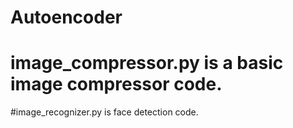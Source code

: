 # Autoencoder
# image_compressor.py is a basic image compressor code.

#image_recognizer.py is face detection code.
